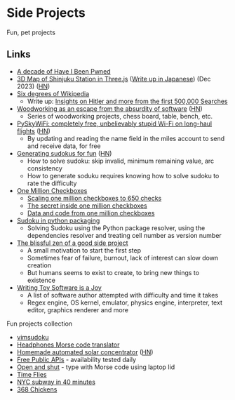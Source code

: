 # Side Projects

Fun, pet projects

## Links

- [A decade of Have I Been Pwned](https://www.troyhunt.com/a-decade-of-have-i-been-pwned/)
- [3D Map of Shinjuku Station in Three.js](https://satoshi7190.github.io/Shinjuku-indoor-threejs-demo/)
  ([Write up in Japanese](https://qiita.com/satoshi7190/items/23d192372877af75b283))
  (Dec 2023) ([HN](https://news.ycombinator.com/item?id=38786581))
- [Six degrees of Wikipedia](https://github.com/jwngr/sdow)
  - Write up:
    [Insights on Hitler and more from the first 500,000 Searches](https://www.sixdegreesofwikipedia.com/blog/search-results-analysis)
- [Woodworking as an escape from the absurdity of software](https://alinpanaitiu.com/blog/woodworking-escape-from-software-absurdity/)
  ([HN](https://news.ycombinator.com/item?id=40245601))
  - Series of woodworking projects, chess board, table, bench, etc.
- [PySkyWiFi: completely free, unbelievably stupid Wi-Fi on long-haul flights](https://robertheaton.com/pyskywifi/)
  ([HN](https://news.ycombinator.com/item?id=40915082))
  - By updating and reading the name field in the miles account to send and
    receive data, for free
- [Generating sudokus for fun](https://tn1ck.com/blog/how-to-generate-sudokus)
  ([HN](https://news.ycombinator.com/item?id=41062072))
  - How to solve sudoku: skip invalid, minimum remaining value, arc consistency
  - How to generate soduku requires knowing how to solve sudoku to rate the
    difficulty
- [One Million Checkboxes](https://onemillioncheckboxes.com/)
  - [Scaling one million checkboxes to 650 checks](https://eieio.games/essays/scaling-one-million-checkboxes/)
  - [The secret inside one million checkboxes](https://eieio.games/essays/the-secret-in-one-million-checkboxes/)
  - [Data and code from one million checkboxes](https://eieio.games/essays/one-million-checkboxes-data-and-code/)
- [Sudoku in python packaging](https://simonwillison.net/2024/Oct/21/sudoku-in-python-packaging/)
  - Solving Sudoku using the Python package resolver, using the dependencies
    resolver and treating cell number as version number
- [The blissful zen of a good side project](https://joshcollinsworth.com/blog/the-blissful-zen-of-a-good-side-project)
  - A small motivation to start the first step
  - Sometimes fear of failure, burnout, lack of interest can slow down creation
  - But humans seems to exist to create, to bring new things to existence
- [Writing Toy Software is a Joy](https://www.jsbarretto.com/blog/software-is-joy/)
  - A list of software author attempted with difficulty and time it takes
  - Regex engine, OS kernel, emulator, physics engine, interpreter, text editor,
    graphics renderer and more

Fun projects collection

- [vimsudoku](https://vimsudoku.com/)
- [Headphones Morse code translator](https://github.com/EtherDream/headphone-morse-transmitter)
- [Homemade automated solar concentrator](https://github.com/remipch/solar_concentrator)
  ([HN](https://news.ycombinator.com/item?id=41389176))
- [Free Public APIs](https://www.freepublicapis.com/tags/popular) - availability
  tested daily
- [Open and shut](https://github.com/veggiedefender/open-and-shut) - type with
  Morse code using laptop lid
- [Time Flies](https://time-flies.koenvangilst.nl/)
- [NYC subway in 40 minutes](https://subwaysheds.com/)
- [368 Chickens](https://368chickens.com/)
